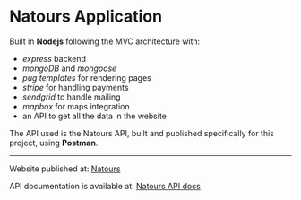 # Natours Application

Built in **Nodejs** following the MVC architecture with:

- _express_ backend
- _mongoDB_ and _mongoose_
- _pug templates_ for rendering pages
- _stripe_ for handling payments
- _sendgrid_ to handle mailing
- _mapbox_ for maps integration
- an API to get all the data in the website

The API used is the Natours API, built and published specifically for this project, using **Postman**.

---

Website published at: [Natours](https://natours-vinay.herokuapp.com/)

API documentation is available at: [Natours API docs](https://documenter.getpostman.com/view/13583598/TVzSiwJj)
